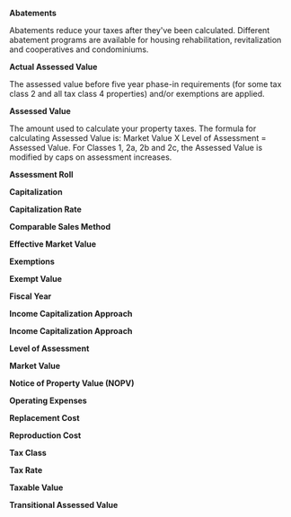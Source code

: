 

**Abatements**

Abatements reduce your taxes after they've been calculated. Different abatement programs are available for housing rehabilitation, revitalization and cooperatives and condominiums.

**Actual Assessed Value**

The assessed value before five year phase-in requirements (for some tax class 2 and all tax class 4 properties) and/or exemptions are applied.


**Assessed Value**

The amount used to calculate your property taxes. The formula for calculating Assessed Value is: Market Value X Level of Assessment = Assessed Value. For Classes 1, 2a, 2b and 2c, the Assessed Value is modified by caps on assessment increases.


**Assessment Roll**




**Capitalization**

**Capitalization Rate**

**Comparable Sales Method**

**Effective Market Value**

**Exemptions**

**Exempt Value**

**Fiscal Year**

**Income Capitalization Approach**

**Income Capitalization Approach**

**Level of Assessment**

**Market Value**

**Notice of Property Value (NOPV)**

**Operating Expenses**

**Replacement Cost**

**Reproduction Cost**

**Tax Class**

**Tax Rate**

**Taxable Value**

**Transitional Assessed Value**


